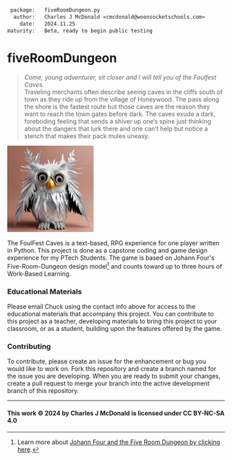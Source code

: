      package:   fiveRoomDungeon.py
      author:   Charles J McDonald «cmcdonald@woonsocketschools.com»
        date:   2024.11.25
    maturity:   Beta, ready to begin public testing

# fiveRoomDungeon

> _Come, young adventurer, sit closer and I will tell you of the Foulfest Caves._ \
Traveling merchants often describe seeing caves in the cliffs south of town as they ride up from the village of
Honeywood. The pass along the shore is the fastest route but those caves are the reason they want to reach the town
gates before dark. The caves exude a dark, foreboding feeling that sends a shiver up one’s spine just thinking about
the dangers that lurk there and one can’t help but notice a stench that makes their pack mules uneasy.

![Foulfur](/assets/owlbearStuffed.jpg)

The FoulFest Caves is a text-based, RPG experience for one player written in Python. This project is done as a capstone
coding and game design experience for my PTech Students. The game is based on Johann Four's Five-Room-Dungeon design
model[^1] and counts toward up to three hours of Work-Based Learning.

### Educational Materials
Please email Chuck using the contact info above for access to the educational materials that accompany this project.
You can contribute to this project as a teacher, developing materials to bring this project to your classroom, or as
a student, building upon the features offered by the game.

### Contributing
To contribute, please create an issue for the enhancement or bug you would like to work on. Fork this repository
and create a branch named for the issue you are developing. When you are ready to submit your changes, create a pull
request to merge your branch into the active development branch of this repository.

[^1]: Learn more about [Johann Four and the Five Room Dungeon by clicking here](https://www.roleplayingtips.com/5-room-dungeons/).

---
#### This work © 2024 by Charles J McDonald is licensed under CC BY-NC-SA 4.0
